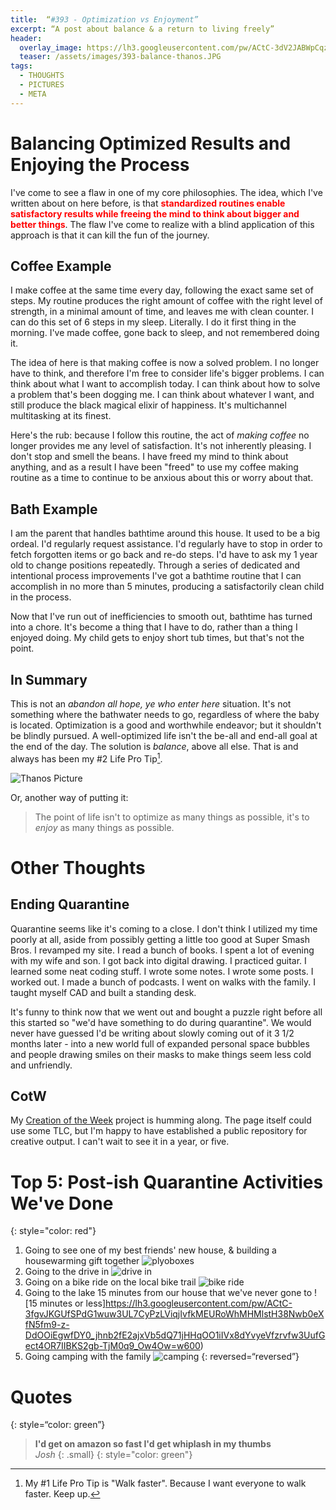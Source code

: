 ```yaml
---
title:  “#393 - Optimization vs Enjoyment”
excerpt: “A post about balance & a return to living freely”
header:
  overlay_image: https://lh3.googleusercontent.com/pw/ACtC-3dV2JABWpCqz6Bk5Zf9JmC2-Zz1livf2eVX1pQcBfgPSRH6O9DawG2GcwPKGxnXFTKJAVVYrJ2E0lmR5ssxNbD7WmyhBUTVRHzJaeV7muo4NkI6C5stmKIQbS3hRCMYLOnj0U8hPn9hQbgz6fndfXLEjA=w900
  teaser: /assets/images/393-balance-thanos.JPG
tags:
  - THOUGHTS
  - PICTURES
  - META
---
```


# Balancing Optimized Results and Enjoying the Process
I've come to see a flaw in one of my core philosophies. The idea, which I've written about on here before, is that <span style="color: red">**standardized routines enable satisfactory results while freeing the mind to think about bigger and better things**</span>. The flaw I've come to realize with a blind application of this approach is that it can kill the fun of the journey.

## Coffee Example 
I make coffee at the same time every day, following the exact same set of steps. My routine produces the right amount of coffee with the right level of strength, in a minimal amount of time, and leaves me with clean counter. I can do this set of 6 steps in my sleep. Literally. I do it first thing in the morning. I've made coffee, gone back to sleep, and not remembered doing it.

The idea of here is that making coffee is now a solved problem. I no longer have to think, and therefore I'm free to consider life's bigger problems. I can think about what I want to accomplish today. I can think about how to solve a problem that's been dogging me. I can think about whatever I want, and still produce the black magical elixir of happiness. It's multichannel multitasking at its finest.

Here's the rub: because I follow this routine, the act of *making coffee* no longer provides me any level of satisfaction. It's not inherently pleasing. I don't stop and smell the beans. I have freed my mind to think about anything, and as a result I have been "freed" to use my coffee making routine as a time to continue to be anxious about this or worry about that. 

## Bath Example
I am the parent that handles bathtime around this house. It used to be a big ordeal. I'd regularly request assistance. I'd regularly have to stop in order to fetch forgotten items or go back and re-do steps. I'd have to ask my 1 year old to change positions repeatedly. Through a series of dedicated and intentional process improvements I've got a bathtime routine that I can accomplish in no more than 5 minutes, producing a satisfactorily clean child in the process.

Now that I've run out of inefficiencies to smooth out, bathtime has turned into a chore. It's become a thing that I have to do, rather than a thing I enjoyed doing. My child gets to enjoy short tub times, but that's not the point.

## In Summary

This is not an *abandon all hope, ye who enter here* situation. It's not something where the bathwater needs to go, regardless of where the baby is located. Optimization is a good and worthwhile endeavor; but it shouldn't be blindly pursued. A well-optimized life isn't the be-all and end-all goal at the end of the day. The solution is *balance*, above all else. That is and always has been my #2 Life Pro Tip[^1]. 

![Thanos Picture]({{site.url}}{{site.baseurl}}/assets/images/393-balance-thanos.JPG)

Or, another way of putting it:

> The point of life isn't to optimize as many things as possible, it's to *enjoy* as many things as possible.

# Other Thoughts  
## Ending Quarantine
Quarantine seems like it's coming to a close. I don't think I utilized my time poorly at all, aside from possibly getting a little too good at Super Smash Bros. I revamped my site. I read a bunch of books. I spent a lot of evening with my wife and son. I got back into digital drawing. I practiced guitar. I learned some neat coding stuff. I wrote some notes. I wrote some posts. I worked out. I made a bunch of podcasts. I went on walks with the family. I taught myself CAD and built a standing desk.

It's funny to think now that we went out and bought a puzzle right before all this started so "we'd have something to do during quarantine". We would never have guessed I'd be writing about slowly coming out of it 3 1/2 months later - into a new world full of expanded personal space bubbles and people drawing smiles on their masks to make things seem less cold and unfriendly.

## CotW
My [Creation of the Week]({{site.url}}{{site.baseurl}}/creations/) project is humming along. The page itself could use some TLC, but I'm happy to have established a public repository for creative output. I can't wait to see it in a year, or five.

# Top 5: Post-ish Quarantine Activities We've Done
{: style="color: red"}
1. Going to see one of my best friends' new house, & building a housewarming gift together ![plyoboxes](https://lh3.googleusercontent.com/pw/ACtC-3cgAJuRyFpLwA_PNtsmOOlyXC8chvTiShj8sYuT76aTflgA9oLjiCvSC26O7gQOYoDOKuuzOq0ANJ2pAFQjWgX2nhJWqaRAMH-YwANhdSy4EeOXkfzGa2xxOGgVbQvHDK3GBEyobi4932sIdArSHEUzKg=h600)
2. Going to the drive in ![drive in](https://lh3.googleusercontent.com/pw/ACtC-3fs5mV5p2KHdUVXAKFi74cVFWygxHSa-l6CLBgsuhj976fURrPeTna4Jthyjue4AW4rCJxMFIw1KBIieJTIjIafYAEYFl_5tjkGrFzpl8lnozUTvR-VwLza4e6cbSxhEef5kFQrRl-2_wNRdcKSxghZ4A=w600)
3. Going on a bike ride on the local bike trail ![bike ride](https://lh3.googleusercontent.com/pw/ACtC-3ctEOtjGQ1VlV2BtIvDrA56UwAZl9aUum4uzSgAXe0WNw-cf4jRWb_bHex5LCk3aZpuhF5wW2aW0z33ApZD8RqRFfUbBEZSIGLvT3p33iTfiTsr3GmYz0CjjTaARqu6CijUGiqnCq0S8lZzonHc2nY10A=w600) 
4. Going to the lake 15 minutes from our house that we've never gone to ![15 minutes or less]https://lh3.googleusercontent.com/pw/ACtC-3fgvJKGUfSPdG1wuw3UL7CyPzLViqjIvfkMEURoWhMHMlstH38Nwb0eXfN5fm9-z-DdOOiEgwfDY0_jhnb2fE2ajxVb5dQ71jHHqOO1iIVx8dYvyeVfzrvfw3UufGect4OR7IIBKS2gb-TjM0q9_Ow4Ow=w600)
5. Going camping with the family ![camping](https://lh3.googleusercontent.com/pw/ACtC-3dV2JABWpCqz6Bk5Zf9JmC2-Zz1livf2eVX1pQcBfgPSRH6O9DawG2GcwPKGxnXFTKJAVVYrJ2E0lmR5ssxNbD7WmyhBUTVRHzJaeV7muo4NkI6C5stmKIQbS3hRCMYLOnj0U8hPn9hQbgz6fndfXLEjA=w600)
{: reversed=“reversed”}

# Quotes
{: style=“color: green”}
> **I'd get on amazon so fast I'd get whiplash in my thumbs**  
<cite>Josh</cite>
{: .small}
{: style="color: green"}

[^1]: My #1 Life Pro Tip is "Walk faster". Because I want everyone to walk faster. Keep up.